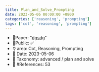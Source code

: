 ```yaml
---
title: Plan_and_Solve_Prompting
date: 2023-05-06 00:00:00 +0800
categories: ['reasoning', 'prompting']
tags: ['cot', 'reasoning', 'prompting']
---
```


- 📙Paper: "[dgsdg](dsgfdhgf)"
- 🔑Public: ✅
- ⚲ area: Cot, Reasoning, Prompting
- 📅 Date: 2023-05-06
- 🔎 Taxonomy: advanced / plan and solve
- 📝 #References: 53
